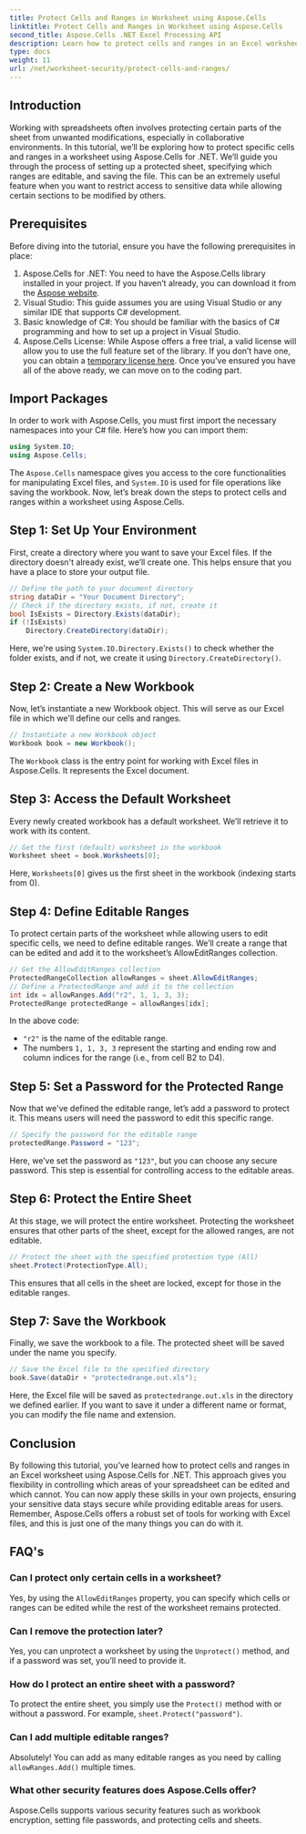 ```yaml
---
title: Protect Cells and Ranges in Worksheet using Aspose.Cells
linktitle: Protect Cells and Ranges in Worksheet using Aspose.Cells
second_title: Aspose.Cells .NET Excel Processing API
description: Learn how to protect cells and ranges in an Excel worksheet using Aspose.Cells for .NET. Follow this step-by-step guide to secure your spreadsheets.
type: docs
weight: 11
url: /net/worksheet-security/protect-cells-and-ranges/
---
```

## Introduction
Working with spreadsheets often involves protecting certain parts of the sheet from unwanted modifications, especially in collaborative environments. In this tutorial, we’ll be exploring how to protect specific cells and ranges in a worksheet using Aspose.Cells for .NET. We’ll guide you through the process of setting up a protected sheet, specifying which ranges are editable, and saving the file. This can be an extremely useful feature when you want to restrict access to sensitive data while allowing certain sections to be modified by others.
## Prerequisites
Before diving into the tutorial, ensure you have the following prerequisites in place:
1. Aspose.Cells for .NET: You need to have the Aspose.Cells library installed in your project. If you haven’t already, you can download it from the [Aspose website](https://releases.aspose.com/cells/net/).
2. Visual Studio: This guide assumes you are using Visual Studio or any similar IDE that supports C# development.
3. Basic knowledge of C#: You should be familiar with the basics of C# programming and how to set up a project in Visual Studio.
4. Aspose.Cells License: While Aspose offers a free trial, a valid license will allow you to use the full feature set of the library. If you don’t have one, you can obtain a [temporary license here](https://purchase.aspose.com/temporary-license/).
Once you’ve ensured you have all of the above ready, we can move on to the coding part.
## Import Packages
In order to work with Aspose.Cells, you must first import the necessary namespaces into your C# file. Here’s how you can import them:
```csharp
using System.IO;
using Aspose.Cells;
```
The `Aspose.Cells` namespace gives you access to the core functionalities for manipulating Excel files, and `System.IO` is used for file operations like saving the workbook.
Now, let’s break down the steps to protect cells and ranges within a worksheet using Aspose.Cells.
## Step 1: Set Up Your Environment
First, create a directory where you want to save your Excel files. If the directory doesn't already exist, we’ll create one. This helps ensure that you have a place to store your output file.
```csharp
// Define the path to your document directory
string dataDir = "Your Document Directory";
// Check if the directory exists, if not, create it
bool IsExists = Directory.Exists(dataDir);
if (!IsExists)
    Directory.CreateDirectory(dataDir);
```
Here, we're using `System.IO.Directory.Exists()` to check whether the folder exists, and if not, we create it using `Directory.CreateDirectory()`.
## Step 2: Create a New Workbook
Now, let’s instantiate a new Workbook object. This will serve as our Excel file in which we'll define our cells and ranges.
```csharp
// Instantiate a new Workbook object
Workbook book = new Workbook();
```
The `Workbook` class is the entry point for working with Excel files in Aspose.Cells. It represents the Excel document.
## Step 3: Access the Default Worksheet
Every newly created workbook has a default worksheet. We’ll retrieve it to work with its content.
```csharp
// Get the first (default) worksheet in the workbook
Worksheet sheet = book.Worksheets[0];
```
Here, `Worksheets[0]` gives us the first sheet in the workbook (indexing starts from 0).
## Step 4: Define Editable Ranges
To protect certain parts of the worksheet while allowing users to edit specific cells, we need to define editable ranges. We’ll create a range that can be edited and add it to the worksheet’s AllowEditRanges collection.
```csharp
// Get the AllowEditRanges collection
ProtectedRangeCollection allowRanges = sheet.AllowEditRanges;
// Define a ProtectedRange and add it to the collection
int idx = allowRanges.Add("r2", 1, 1, 3, 3);
ProtectedRange protectedRange = allowRanges[idx];
```
In the above code:
- `"r2"` is the name of the editable range.
- The numbers `1, 1, 3, 3` represent the starting and ending row and column indices for the range (i.e., from cell B2 to D4).
## Step 5: Set a Password for the Protected Range
Now that we've defined the editable range, let’s add a password to protect it. This means users will need the password to edit this specific range.
```csharp
// Specify the password for the editable range
protectedRange.Password = "123";
```
Here, we’ve set the password as `"123"`, but you can choose any secure password. This step is essential for controlling access to the editable areas.
## Step 6: Protect the Entire Sheet
At this stage, we will protect the entire worksheet. Protecting the worksheet ensures that other parts of the sheet, except for the allowed ranges, are not editable.
```csharp
// Protect the sheet with the specified protection type (All)
sheet.Protect(ProtectionType.All);
```
This ensures that all cells in the sheet are locked, except for those in the editable ranges.
## Step 7: Save the Workbook
Finally, we save the workbook to a file. The protected sheet will be saved under the name you specify.
```csharp
// Save the Excel file to the specified directory
book.Save(dataDir + "protectedrange.out.xls");
```
Here, the Excel file will be saved as `protectedrange.out.xls` in the directory we defined earlier. If you want to save it under a different name or format, you can modify the file name and extension.
## Conclusion
By following this tutorial, you’ve learned how to protect cells and ranges in an Excel worksheet using Aspose.Cells for .NET. This approach gives you flexibility in controlling which areas of your spreadsheet can be edited and which cannot. You can now apply these skills in your own projects, ensuring your sensitive data stays secure while providing editable areas for users.
Remember, Aspose.Cells offers a robust set of tools for working with Excel files, and this is just one of the many things you can do with it. 
## FAQ's
### Can I protect only certain cells in a worksheet?
Yes, by using the `AllowEditRanges` property, you can specify which cells or ranges can be edited while the rest of the worksheet remains protected.
### Can I remove the protection later?
Yes, you can unprotect a worksheet by using the `Unprotect()` method, and if a password was set, you’ll need to provide it.
### How do I protect an entire sheet with a password?
To protect the entire sheet, you simply use the `Protect()` method with or without a password. For example, `sheet.Protect("password")`.
### Can I add multiple editable ranges?
Absolutely! You can add as many editable ranges as you need by calling `allowRanges.Add()` multiple times.
### What other security features does Aspose.Cells offer?
Aspose.Cells supports various security features such as workbook encryption, setting file passwords, and protecting cells and sheets.
